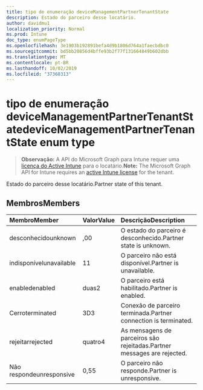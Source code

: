 ```yaml
---
title: tipo de enumeração deviceManagementPartnerTenantState
description: Estado do parceiro desse locatário.
author: davidmu1
localization_priority: Normal
ms.prod: Intune
doc_type: enumPageType
ms.openlocfilehash: 3e1903b192891befa4d9b1806d764a1faecbdbc0
ms.sourcegitcommit: bd5bb20856d4bffe93b2f77f131664849b602dbb
ms.translationtype: MT
ms.contentlocale: pt-BR
ms.lasthandoff: 10/02/2019
ms.locfileid: "37368313"
---
```

# <a name="devicemanagementpartnertenantstate-enum-type"></a><span data-ttu-id="43d8c-103">tipo de enumeração deviceManagementPartnerTenantState</span><span class="sxs-lookup"><span data-stu-id="43d8c-103">deviceManagementPartnerTenantState enum type</span></span>

> <span data-ttu-id="43d8c-104">**Observação:** A API do Microsoft Graph para Intune requer uma [licença do Active Intune](https://go.microsoft.com/fwlink/?linkid=839381) para o locatário.</span><span class="sxs-lookup"><span data-stu-id="43d8c-104">**Note:** The Microsoft Graph API for Intune requires an [active Intune license](https://go.microsoft.com/fwlink/?linkid=839381) for the tenant.</span></span>

<span data-ttu-id="43d8c-105">Estado do parceiro desse locatário.</span><span class="sxs-lookup"><span data-stu-id="43d8c-105">Partner state of this tenant.</span></span>

## <a name="members"></a><span data-ttu-id="43d8c-106">Membros</span><span class="sxs-lookup"><span data-stu-id="43d8c-106">Members</span></span>
|<span data-ttu-id="43d8c-107">Membro</span><span class="sxs-lookup"><span data-stu-id="43d8c-107">Member</span></span>|<span data-ttu-id="43d8c-108">Valor</span><span class="sxs-lookup"><span data-stu-id="43d8c-108">Value</span></span>|<span data-ttu-id="43d8c-109">Descrição</span><span class="sxs-lookup"><span data-stu-id="43d8c-109">Description</span></span>|
|:---|:---|:---|
|<span data-ttu-id="43d8c-110">desconhecido</span><span class="sxs-lookup"><span data-stu-id="43d8c-110">unknown</span></span>|<span data-ttu-id="43d8c-111">,0</span><span class="sxs-lookup"><span data-stu-id="43d8c-111">0</span></span>|<span data-ttu-id="43d8c-112">O estado do parceiro é desconhecido.</span><span class="sxs-lookup"><span data-stu-id="43d8c-112">Partner state is unknown.</span></span>|
|<span data-ttu-id="43d8c-113">indisponível</span><span class="sxs-lookup"><span data-stu-id="43d8c-113">unavailable</span></span>|<span data-ttu-id="43d8c-114">1</span><span class="sxs-lookup"><span data-stu-id="43d8c-114">1</span></span>|<span data-ttu-id="43d8c-115">O parceiro não está disponível.</span><span class="sxs-lookup"><span data-stu-id="43d8c-115">Partner is unavailable.</span></span>|
|<span data-ttu-id="43d8c-116">enabled</span><span class="sxs-lookup"><span data-stu-id="43d8c-116">enabled</span></span>|<span data-ttu-id="43d8c-117">duas</span><span class="sxs-lookup"><span data-stu-id="43d8c-117">2</span></span>|<span data-ttu-id="43d8c-118">O parceiro está habilitado.</span><span class="sxs-lookup"><span data-stu-id="43d8c-118">Partner is enabled.</span></span>|
|<span data-ttu-id="43d8c-119">Cerro</span><span class="sxs-lookup"><span data-stu-id="43d8c-119">terminated</span></span>|<span data-ttu-id="43d8c-120">3D</span><span class="sxs-lookup"><span data-stu-id="43d8c-120">3</span></span>|<span data-ttu-id="43d8c-121">Conexão de parceiro terminada.</span><span class="sxs-lookup"><span data-stu-id="43d8c-121">Partner connection is terminated.</span></span>|
|<span data-ttu-id="43d8c-122">rejeitar</span><span class="sxs-lookup"><span data-stu-id="43d8c-122">rejected</span></span>|<span data-ttu-id="43d8c-123">quatro</span><span class="sxs-lookup"><span data-stu-id="43d8c-123">4</span></span>|<span data-ttu-id="43d8c-124">As mensagens de parceiros são rejeitadas.</span><span class="sxs-lookup"><span data-stu-id="43d8c-124">Partner messages are rejected.</span></span>|
|<span data-ttu-id="43d8c-125">Não responde</span><span class="sxs-lookup"><span data-stu-id="43d8c-125">unresponsive</span></span>|<span data-ttu-id="43d8c-126">0,5</span><span class="sxs-lookup"><span data-stu-id="43d8c-126">5</span></span>|<span data-ttu-id="43d8c-127">O parceiro não responde.</span><span class="sxs-lookup"><span data-stu-id="43d8c-127">Partner is unresponsive.</span></span>|




